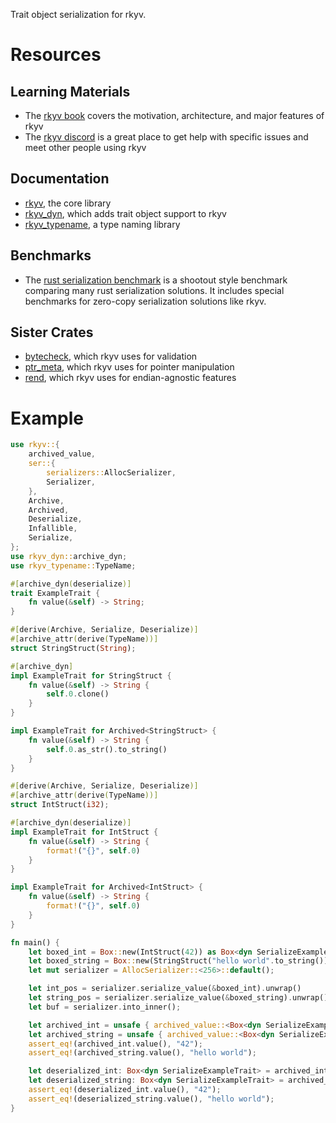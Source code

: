 Trait object serialization for rkyv.

# Resources

## Learning Materials

- The [rkyv book](https://rkyv.github.io/rkyv) covers the motivation, architecture, and major
  features of rkyv
- The [rkyv discord](https://discord.gg/65F6MdnbQh) is a great place to get help with specific issues and meet
  other people using rkyv

## Documentation

- [rkyv](https://docs.rs/rkyv), the core library
- [rkyv_dyn](https://docs.rs/rkyv_dyn), which adds trait object support to rkyv
- [rkyv_typename](https://docs.rs/rkyv_typename), a type naming library

## Benchmarks

- The [rust serialization benchmark](https://github.com/djkoloski/rust_serialization_benchmark) is a
  shootout style benchmark comparing many rust serialization solutions. It includes special
  benchmarks for zero-copy serialization solutions like rkyv.

## Sister Crates

- [bytecheck](https://github.com/rkyv/bytecheck), which rkyv uses for validation
- [ptr_meta](https://github.com/rkyv/ptr_meta), which rkyv uses for pointer manipulation
- [rend](https://github.com/rkyv/rend), which rkyv uses for endian-agnostic features

# Example

```rust
use rkyv::{
    archived_value,
    ser::{
        serializers::AllocSerializer,
        Serializer,
    },
    Archive,
    Archived,
    Deserialize,
    Infallible,
    Serialize,
};
use rkyv_dyn::archive_dyn;
use rkyv_typename::TypeName;

#[archive_dyn(deserialize)]
trait ExampleTrait {
    fn value(&self) -> String;
}

#[derive(Archive, Serialize, Deserialize)]
#[archive_attr(derive(TypeName))]
struct StringStruct(String);

#[archive_dyn]
impl ExampleTrait for StringStruct {
    fn value(&self) -> String {
        self.0.clone()
    }
}

impl ExampleTrait for Archived<StringStruct> {
    fn value(&self) -> String {
        self.0.as_str().to_string()
    }
}

#[derive(Archive, Serialize, Deserialize)]
#[archive_attr(derive(TypeName))]
struct IntStruct(i32);

#[archive_dyn(deserialize)]
impl ExampleTrait for IntStruct {
    fn value(&self) -> String {
        format!("{}", self.0)
    }
}

impl ExampleTrait for Archived<IntStruct> {
    fn value(&self) -> String {
        format!("{}", self.0)
    }
}

fn main() {
    let boxed_int = Box::new(IntStruct(42)) as Box<dyn SerializeExampleTrait>;
    let boxed_string = Box::new(StringStruct("hello world".to_string())) as Box<dyn SerializeExampleTrait>;
    let mut serializer = AllocSerializer::<256>::default();

    let int_pos = serializer.serialize_value(&boxed_int).unwrap()
    let string_pos = serializer.serialize_value(&boxed_string).unwrap();
    let buf = serializer.into_inner();

    let archived_int = unsafe { archived_value::<Box<dyn SerializeExampleTrait>>(buf.as_ref(), int_pos) };
    let archived_string = unsafe { archived_value::<Box<dyn SerializeExampleTrait>>(buf.as_ref(), string_pos) };
    assert_eq!(archived_int.value(), "42");
    assert_eq!(archived_string.value(), "hello world");

    let deserialized_int: Box<dyn SerializeExampleTrait> = archived_int.deserialize(&mut Infallible).unwrap();
    let deserialized_string: Box<dyn SerializeExampleTrait> = archived_string.deserialize(&mut Infallible).unwrap();
    assert_eq!(deserialized_int.value(), "42");
    assert_eq!(deserialized_string.value(), "hello world");
}
```